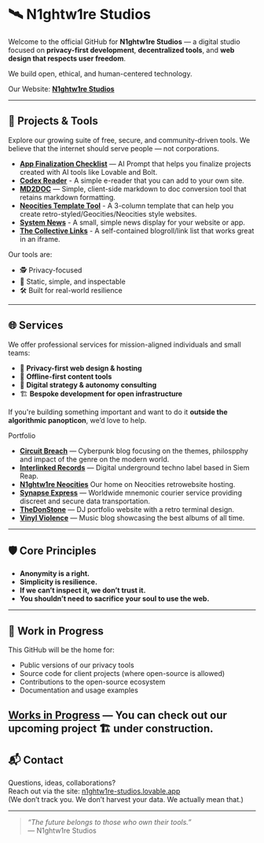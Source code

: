 # 🛰️ N1ghtw1re Studios

Welcome to the official GitHub for **N1ghtw1re Studios** — a digital studio focused on **privacy-first development**, **decentralized tools**, and **web design that respects user freedom**.

We build open, ethical, and human-centered technology.

Our Website: **[N1ghtw1re Studios](https://n1ghtw1re-studios.lovable.app)**

---

## 🧰 Projects & Tools

Explore our growing suite of free, secure, and community-driven tools. We believe that the internet should serve people — not corporations.

- **[App Finalization Checklist](https://github.com/n1ghtw1re/app-finalization-checklist)** — AI Prompt that helps you finalize projects created with AI tools like Lovable and Bolt.
- **[Codex Reader](https://github.com/n1ghtw1re/codex-reader)** - A simple e-reader that you can add to your own site.
- **[MD2DOC](https://deft-blancmange-70482c.netlify.app/)** — Simple, client-side markdown to doc conversion tool that retains markdown formatting.
- **[Neocities Template Tool](https://github.com/n1ghtw1re/Neocities_Template_Tool)** - A 3-column template that can help you create retro-styled/Geocities/Neocities style websites.
- **[System News](https://github.com/n1ghtw1re/n1ghtw1re-system-news/tree/main)** - A small, simple news display for your website or app. 
- **[The Collective Links](https://github.com/n1ghtw1re/the-collective-links-tool)** - A self-contained blogroll/link list that works great in an iframe.

Our tools are:
- 🕵️ Privacy-focused
- 🧱 Static, simple, and inspectable
- 🛠️ Built for real-world resilience

---

## 🌐 Services

We offer professional services for mission-aligned individuals and small teams:
- 🔐 **Privacy-first web design & hosting**
- 💾 **Offline-first content tools**
- 🧠 **Digital strategy & autonomy consulting**
- 🏗️ **Bespoke development for open infrastructure**

If you're building something important and want to do it **outside the algorithmic panopticon**, we’d love to help.

Portfolio
- **[Circuit Breach](https://circuit-breach.neocities.org/)** — Cyberpunk blog focusing on the themes, philospphy and impact of the genre on the modern world.
- **[Interlinked Records](https://interlinked-records.lovable.app/)** — Digital underground techno label based in Siem Reap.
- **[N1ghtw1re Neocities](https://n1ghtw1re.neocities.org/)** Our home on Neocities retrowebsite hosting.
- **[Synapse Express](https://synapse-express.netlify.app/)** — Worldwide mnemonic courier service providing discreet and secure data transportation.
- **[TheDonStone](https://thedonstone.lovable.app/)** — DJ portfolio website with a retro terminal design.
- **[Vinyl Violence](https://vinyl-violence.netlify.app/)** — Music blog showcasing the best albums of all time. 
---

## 🛡️ Core Principles

- **Anonymity is a right.**
- **Simplicity is resilience.**
- **If we can’t inspect it, we don’t trust it.**
- **You shouldn’t need to sacrifice your soul to use the web.**

---

## 🚧 Work in Progress

This GitHub will be the home for:
- Public versions of our privacy tools
- Source code for client projects (where open-source is allowed)
- Contributions to the open-source ecosystem
- Documentation and usage examples

**[Works in Progress](https://github.com/stars/n1ghtw1re/lists/n1ghtw1re-in-progress)** — You can check out our upcoming project 🏗️ under construction.
---

## 📬 Contact

Questions, ideas, collaborations?  
Reach out via the site: [n1ghtw1re-studios.lovable.app](https://n1ghtw1re-studios.lovable.app/)  
(We don’t track you. We don’t harvest your data. We actually mean that.)

---

> _“The future belongs to those who own their tools.”_  
> — N1ghtw1re Studios

